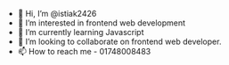 - 👋 Hi, I’m @istiak2426
- 👀 I’m interested in frontend web development
- 🌱 I’m currently learning Javascript
- 💞️ I’m looking to collaborate on frontend web developer.
- 📫 How to reach me - 01748008483

<!---
istiak2426/istiak2426 is a ✨ special ✨ repository because its `README.md` (this file) appears on your GitHub profile.
You can click the Preview link to take a look at your changes.
--->
